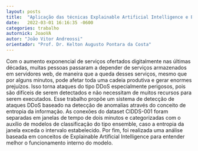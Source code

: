 ```yaml
---
layout: posts
title:  "Aplicação das técnicas Explainable Artificial Intelligence e Ensemble Learning para detecção de ataques DDoS"
date:   2022-03-01 16:16:35 -0600
categories: trabalho
autornick: JoaoVA
autor: "João Vitor Andreossi"
orientador: "Prof. Dr. Kelton Augusto Pontara da Costa"
---
```

Com o aumento exponencial de serviços ofertados digitalmente nas últimas décadas, muitas pessoas passaram a depender de serviços armazenados em servidores web, de maneira que a queda desses serviços, mesmo que por alguns minutos, pode afetar toda uma cadeia produtiva e gerar enormes prejuízos. Isso torna ataques do tipo DDoS especialmente perigosos, pois são difíceis de serem detectados e não necessitam de muitos recursos para serem executados. Esse trabalho propõe um sistema de detecção de ataques DDoS baseado na detecção de anomalias através do conceito de entropia da informação. As conexões do dataset CIDDS-001 foram separadas em janelas de tempo de dois minutos e categorizadas com o auxílio de modelos de classificação do tipo ensemble, caso a entropia da janela exceda o intervalo estabelecido. Por fim, foi realizada uma análise baseada em conceitos de Explainable Artificial Intelligence para entender melhor o funcionamento interno do modelo.